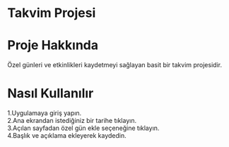 # Takvim Projesi

# Proje Hakkında
 Özel günleri ve etkinlikleri kaydetmeyi sağlayan basit bir takvim projesidir.
 
# Nasıl Kullanılır
1.Uygulamaya giriş yapın. <br>
2.Ana ekrandan istediğiniz bir tarihe tıklayın.<br>
3.Açılan sayfadan özel gün ekle seçeneğine tıklayın.<br>
4.Başlık ve açıklama ekleyerek kaydedin.
